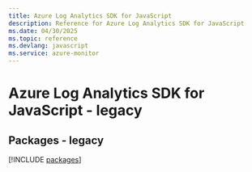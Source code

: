 ```yaml
---
title: Azure Log Analytics SDK for JavaScript
description: Reference for Azure Log Analytics SDK for JavaScript
ms.date: 04/30/2025
ms.topic: reference
ms.devlang: javascript
ms.service: azure-monitor
---
```

# Azure Log Analytics SDK for JavaScript - legacy
## Packages - legacy
[!INCLUDE [packages](log-analytics-index.md)]